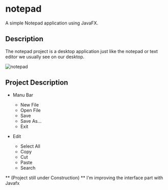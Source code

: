 # notepad

A simple Notepad application using JavaFX.

## Description
The notepad project is a desktop application just like the notepad or text editor we usually see on our desktop. 

![notepad](https://user-images.githubusercontent.com/67132358/218599534-f87670f7-9a94-4a9b-a93b-d7765f3a863c.png)

## Project Description
 - Manu Bar
    - New File
    - Open File
    - Save
    - Save As...
    - Exit
  
 - Edit
    - Select All
    - Copy
    - Cut
    - Paste
    - Search


** (Project still under Construction) ** 
I'm improving the interface part with Javafx
